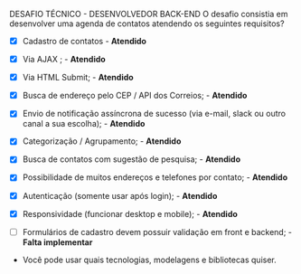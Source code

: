 DESAFIO TÉCNICO - DESENVOLVEDOR BACK-END
O desafio consistia em desenvolver uma agenda de contatos atendendo os seguintes requisitos?

- [x] Cadastro de contatos - **Atendido**

- [x] Via AJAX ; - **Atendido**

- [x] Via HTML Submit; - **Atendido**

- [x] Busca de endereço pelo CEP / API dos Correios; - **Atendido**

- [x] Envio de notificação assíncrona de sucesso (via e-mail, slack ou outro canal a sua escolha); - **Atendido**

- [x] Categorização / Agrupamento; - **Atendido**

- [x] Busca de contatos com sugestão de pesquisa; - **Atendido**

- [x] Possibilidade de muitos endereços e telefones por contato; - **Atendido**

- [x] Autenticação (somente usar após login); - **Atendido**

- [x] Responsividade (funcionar desktop e mobile); - **Atendido**

- [ ] Formulários de cadastro devem possuir validação em front e backend; - **Falta implementar**

  

* Você pode usar quais tecnologias, modelagens e bibliotecas quiser.